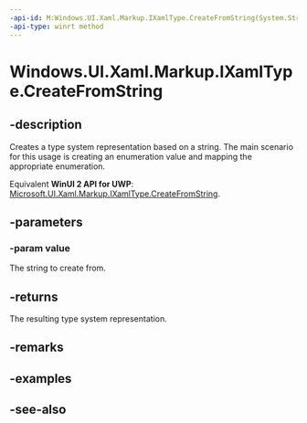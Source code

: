 ```yaml
---
-api-id: M:Windows.UI.Xaml.Markup.IXamlType.CreateFromString(System.String)
-api-type: winrt method
---
```


<!-- Method syntax
public object CreateFromString(System.String value)
-->

# Windows.UI.Xaml.Markup.IXamlType.CreateFromString

## -description
Creates a type system representation based on a string. The main scenario for this usage is creating an enumeration value and mapping the appropriate enumeration.

Equivalent **WinUI 2 API for UWP**: [Microsoft.UI.Xaml.Markup.IXamlType.CreateFromString](/windows/winui/api/microsoft.ui.xaml.markup.ixamltype.createfromstring).

## -parameters
### -param value
The string to create from.

## -returns
The resulting type system representation.

## -remarks

## -examples

## -see-also
